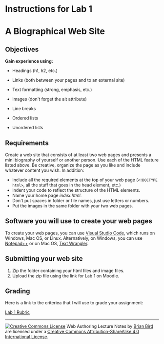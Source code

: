 # Instructions for Lab 1

# A Biographical Web Site

## Objectives

**Gain experience using:**

- Headings (h1, h2, etc.)
- Links (both between your pages and to an external site)

- Text formatting (strong, emphasis, etc.)

- Images (don't forget the alt attribute)

- Line breaks

- Ordered lists

- Unordered lists

## Requirements

Create a web site that consists of at least two web pages and presents a mini biography of yourself or another person. Use each of the HTML feature listed above. Be creative, organize the page as you like and include whatever content you wish. In addition:

- Include all the required elements at the top of your web page (`<!DOCTYPE html>`, all the stuff that goes in the head element, etc.)
- Indent your code to reflect the structure of the HTML elements.
- Name your home page *index.html*.
- Don't put spaces in folder or file names, just use letters or numbers.
- Put the images in the same folder with your two web pages.

 

## Software you will use to create your web pages

To create your web pages, you can use [Visual Studio Code](https://code.visualstudio.com ), which runs on Windows, Mac OS, or Linux. Alternatively, on Windows, you can use [Notepad++]( http://notepad-plus-plus.org ) or on Mac OS, [Text Wrangler]( http://www.barebones.com/products/textwrangler ).

 

## Submitting your web site

1. Zip the folder containing your html files and image files.
2. Upload the zip file using the link for Lab 1 on Moodle.



## Grading

Here is a link to the criteriea that I will use to grade your assignment:

[Lab 1 Rubric](Lab01Rubric_CS195.pdf)



------

[![Creative Commons License](https://i.creativecommons.org/l/by-sa/4.0/88x31.png)](http://creativecommons.org/licenses/by-sa/4.0/) Web Authoring Lecture Notes by [Brian Bird](https://profbird.dev) are licensed under a [Creative Commons Attribution-ShareAlike 4.0 International License](http://creativecommons.org/licenses/by-sa/4.0/). 